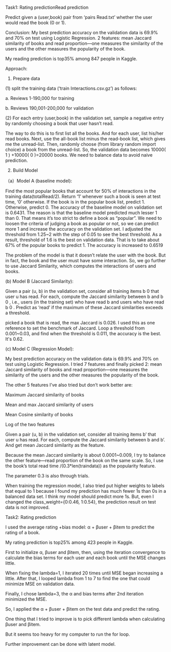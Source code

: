 Task1: Rating predictionRead prediction

Predict given a (user,book) pair from ‘pairs Read.txt’ whether the user would read the book (0 or 1).

Conclusion: My best prediction accuracy on the validation data is 69.9% and 70% on test using Logistic Regression.
2 features: mean Jaccard similarity of books and read proportion—one measures the similarity of the users and the other measures the popularity of the book. 

My reading prediction is top35% among 847 people in Kaggle.


Approach: 

1.	Prepare data 

(1) split the training data (‘train Interactions.csv.gz’) as follows: 

a. Reviews 1-190,000 for training 

b. Reviews 190,001-200,000 for validation

(2) For each entry (user,book) in the validation set, sample a negative entry by randomly choosing a book that user hasn’t read. 

The way to do this is to first list all the books. And for each user, list his/her read books. Next, use the all-book list minus the read-book list, which gives me the unread-list. Then, randomly choose (from library random import choice) a book from the unread-list.
So, the validation data becomes 10000( 1 ) +10000( 0 )=20000 books.
We need to balance data to avoid naive prediction.

2.	Build Model 

（a）Model A (baseline model): 

Find the most popular books that account for 50% of interactions in the training data(totalRead/2). Return ‘1’ whenever such a book is seen at test time, ‘0’ otherwise.
If the book is in the popular book list, predict 1.
Otherwise, predict 0.
The accuracy of the baseline model on validation set is 0.6431.
The reason is that the baseline model predicted much lesser 1 than 0. That means it’s too strict to define a book as “popular”. We need to loosen the criteria of judging a book as popular or not, so we can predict more 1 and increase the accuracy on the validation set.
I adjusted the threshold from 1.25~2 with the step of 0.05 to see the best threshold.
As a result, threshold of 1.6 is the best on validation data. That is to take about 67% of the popular books to predict 1.
The accuracy is increased to 0.6519

 
The problem of the model is that it doesn’t relate the user with the book. But in fact, the book and the user must have some interaction. So, we go further to use Jaccard Similarity, which computes the interactions of users and books. 

(b) Model B (Jaccard Similarity):

Given a pair (u, b) in the validation set, consider all training items b 0 that user u has read. For each, compute the Jaccard similarity between b and b 0 , i.e., users (in the training set) who have read b and users who have read b 0 . Predict as ‘read’ if the maximum of these Jaccard similarities exceeds a threshold.

picked a book that is read, the max Jaccard is 0.026. I used this as one reference to set the benchmark of Jaccard.
Loop a threshold from 0.001~0.03, and find when the threshold is 0.011, the accuracy is the best. It's 0.62.


(c) Model C (Regression Model):

My best prediction accuracy on the validation data is 69.9% and 70% on test using Logistic Regression. I tried 7 features and finally picked 2: mean Jaccard similarity of books and read proportion—one measures the similarity of the users and the other measures the popularity of the book.  

The other 5 features I’ve also tried but don’t work better are: 

Maximum Jaccard similarity of books 

Mean and max Jaccard similarity of users 

Mean Cosine similarity of books

Log of the two features 

Given a pair (u, b) in the validation set, consider all training items b’ that user u has read. For each, compute the Jaccard similarity between b and b’. And get mean Jaccard similarity as the feature.

Because the mean Jaccard similarity is about 0.0001~0.009, I try to balance the other feature—read proportion of the book on the same scale. So, I use the book’s total read time /(0.3*len(traindata)) as the popularity feature. 

The parameter 0.3 is also through trials.

When training the regression model, I also tried put higher weights to labels that equal to 1 because I found my prediction has much fewer 1s than 0s in a balanced data set. I think my model should predict more 1s. But, even I changed the class_weight={0:0.46, 1:0.54}, the prediction result on test data is not improved.

Task2: Rating prediction

I used the average rating +bias model: α + βuser + βitem to predict the rating of a book.

My rating prediction is top25% among 423 people in Kaggle.

First to initialize α, βuser and βitem, then, using the iteration convergence to calculate the bias terms for each user and each book until the MSE changes little. 

When fixing the lambda=1, I iterated 20 times until MSE began increasing a little. After that, I looped lambda from 1 to 7 to find the one that could minimize MSE on validation data. 

Finally, I chose lambda=3, the α and bias terms after 2nd iteration minimized the MSE.

So, I applied the α + βuser + βitem on the test data and predict the rating. 

One thing that I tried to improve is to pick different lambda when calculating βuser and βitem.

But it seems too heavy for my computer to run the for loop. 

Further improvement can be done with latent model.
